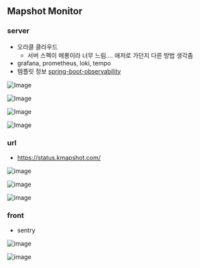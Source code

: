 ## Mapshot Monitor

### server

- 오라클 클라우드
  - 서버 스펙이 메롱이라 너무 느림.... 애저로 가던지 다른 방법 생각좀 
- grafana, prometheus, loki, tempo
- 템플릿 정보 [spring-boot-observability](https://github.com/blueswen/spring-boot-observability)

![Image](https://github.com/user-attachments/assets/1ab115d9-eb2a-4b45-8d7c-47ab937129c9)

![Image](https://github.com/user-attachments/assets/2248198c-6d03-4b52-b089-9b9d711b9ec1)

![Image](https://github.com/user-attachments/assets/83677f49-5b4d-4fe2-b334-b7b53c6b2e0b)

![Image](https://github.com/user-attachments/assets/fe058ab8-bbee-40dd-8f58-81c4b890163e)

### url
- https://status.kmapshot.com/
  
![image](https://github.com/user-attachments/assets/bf9ad5d9-7355-4fc2-b063-91360e083883)

![image](https://github.com/user-attachments/assets/1a1153b3-f052-4df2-a8fe-98bbceffe97c)

![image](https://github.com/user-attachments/assets/fd734cce-2181-4994-bf70-27c2fc7b509b)

### front

- sentry

![image](https://github.com/user-attachments/assets/57e86b92-8205-4f9e-8c30-f5aa06d95acf)

![image](https://github.com/user-attachments/assets/43f10201-09ab-4367-8fe3-5eb2616294e1)
